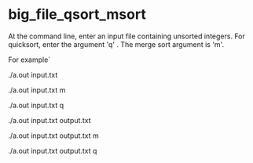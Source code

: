# big_file_qsort_msort

At the command line, enter an input file containing unsorted integers.
For quicksort, enter the argument 'q' .
The merge sort argument is 'm'.

For example`

./a.out input.txt

./a.out input.txt m

./a.out input.txt q

./a.out input.txt output.txt

./a.out input.txt output.txt m

./a.out input.txt output.txt q
